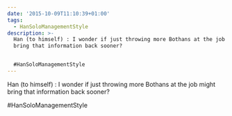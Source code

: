 ```yaml
---
date: '2015-10-09T11:10:39+01:00'
tags:
  - HanSoloManagementStyle
description: >-
  Han (to himself) : I wonder if just throwing more Bothans at the job might
  bring that information back sooner?


  #HanSoloManagementStyle
---
```

Han (to himself) : I wonder if just throwing more Bothans at the job might bring that information back sooner?

#HanSoloManagementStyle

